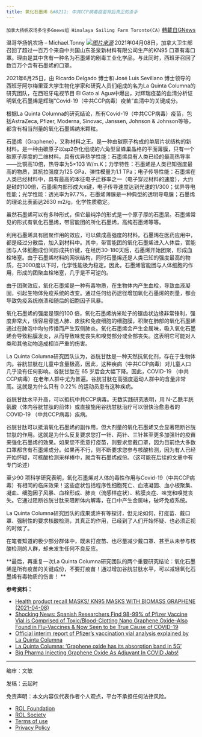 ```yaml
---
title: 氧化石墨烯 &#8211; 中共CCP病毒疫苗背后真正的杀手
---
```

`加拿大扬帆农场多伦多Gnews组 Himalaya Sailing Farm Toronto(CA)` [轉載自GNews](https://gnews.org/zh-hans/1645416/)

温哥华扬帆农场 – Michael.Tonny
![](https://assets.gnews.org/wp-content/uploads/2021/11/石墨烯.png)[*图片来源*](https://www.orwell.city/2021/06/vaccination-vial-analysis-explained.html)
2021年04月08日，加拿大卫生部召回了超过一百万个来自中共国山东圣泉新材料有限公司生产的KN95 口罩有毒口罩。理由是其中含有一种名为石墨烯的剧毒工业化学品。与此同时，西班牙召回了数百万个含有石墨烯的口罩。

2021年6月25日，由 Ricardo Delgado 博士和 José Luis Sevillano 博士领导的西班牙阿尔梅里亚大学生物化学家和研究人员们组成的名为La Quinta Columna的研究团队，在西班牙电视节目 El Gato al Agua中爆出，对辉瑞疫苗的血清分析证明氧化石墨烯是辉瑞“Covid-19（中共CCP病毒）疫苗”血清中的关键成分。

根据La Quinta Columna的研究结论，所有Covid-19（中共CCP病毒）疫苗，包括AstraZeca, Pfizer, Moderna, Sinovac, Janssen, Johnson & Johnson等等，都含有相当剂量的氧化石墨烯纳米颗粒。

石墨烯（Graphene），又称材料之王。是一种由碳原子构成的单层片状结构的新材料。是一种由碳原子以sp2杂化组成的六角型呈蜂巢晶格的平面薄膜，只有一个碳原子厚度的二维材料。具有优异热学性能：石墨烯具有人类已经的最高热导率——比铜高10倍，热导率为5×103 W/m.K；力学特性：石墨烯是人类已知强度最高的物质，其抗拉强度为125 GPa、弹性模量为1.1 TPa；电子传导性能：石墨烯在人类已经材料中，具有最高的本征电子迁移率之一（电子穿过材料的速度），大约是硅的100倍，石墨烯内部形成大π键，电子传导速度达到光速的1/300；优异导电性能；光学性能：透光率为97.7%，石墨烯薄膜是一种典型的透明导电膜；石墨烯的理论比表面达2630 m2/g，化学性质稳定。

虽然石墨烯可以有多种形式，但它最纯净的形式是一个原子厚的石墨层。石墨烯常见的形式有氧化石墨烯，带官能团的所化石墨烯，高纯石墨烯等等。

利用石墨烯具有团聚作用的效应，可以做成高强度的材料。石墨烯在医药应用中，都是经过分散后，加入到材料中。其中，带官能团的氧化石墨烯进入人体后，官能团与人体细胞成份间形成共价键，在经历30-180天后，石墨烯开始团聚，形成血栓堵塞。由于石墨烯材料的网状结构，同时石墨烯还是人类已知的强度最高的物质，在3000度以下时，化学性能极为稳定。因此，石墨烯官能团与人体细胞的作用，形成的团聚血栓堵塞，几乎是不可逆的。

由于团聚效应，氧化石墨烯是一种有毒物质，在生物体内产生血栓，导致血液凝固，引起生物体免疫系统的改变。通过任何给药途径增加氧化石墨烯的剂量，都会导致免疫系统崩溃和随后的细胞因子风暴。

氧化石墨烯的强度是钢的100 倍，氧化石墨烯纳米粒子的锯齿状边缘非常锋利，强度非常大，很容易穿透人肺、皮肤和免疫细胞的细胞膜，积聚在肺部的氧化石墨烯通过在肺泡中均匀传播而产生双侧肺炎。氧化石墨烯会产生金属味，吸入氧化石墨烯会导致粘膜发炎，从而导致味觉丧失和嗅觉部分或全部丧失。这表明它可能对人类和其他动物造成相当严重的伤害。

La Quinta Columna研究团队认为，谷胱甘肽是一种天然抗氧化剂，存在于生物体内。谷胱甘肽在儿童中含量极高，因此，这种疾病（中共CCP病毒）对儿童人口几乎没有任何影响。谷胱甘肽在 65 岁后会大幅下降。因此，COVID-19 （中共CCP病毒）在老年人群中尤为普遍。谷胱甘肽在高强度运动人群中的含量非常高。这就是为什么只有 0.22% 的运动员患有这种疾病。

谷胱甘肽水平升高，可以抵抗中共CCP病毒。无数实践研究表明，用 N-乙酰半胱氨酸（体内谷胱甘肽的前体）或直接施用谷胱甘肽治疗可以很快治愈患者的 COVID-19 （中共CCP病毒）疾病。

谷胱甘肽可以抵消氧化石墨烯的副作用，但大剂量的氧化石墨烯又会显著阻断谷胱甘肽的作用。这就是为什么反复要求您打一针、两针、三针甚至更多加强针的疫苗来强化石墨烯的效果。如果您不愿意打疫苗，则要求您戴口罩，因为目前绝大多数口罩都含有石墨烯成分。如果再不行，则不断要求您参与核酸检测，因为有人已经开始怀疑，可核酸检测采样棒中，就含有石墨烯成份。（这可能在后续的文章中有专门论述）

至少90 项科学研究表明，氧化石墨烯对人体的毒性作用与Covid-19（中共CCP病毒）有相同的临床效果！这些症状包括程序性细胞死亡、血液凝固、血小板聚集、凝血、细胞因子风暴、血栓形成、肺炎（流感样症状）、粘膜炎症、味觉和嗅觉丧失。它通过阻断谷胱甘肽来阻断体内解毒，在口中产生金属味，破坏免疫系统。

La Quinta Columna研究团队的成果或许有等探讨，但无论如何，打疫苗、戴口罩、强制性的要求核酸检测，其真正的作用，已经到了人们开始怀疑、也必须正视的时候了。

在笔者知道的极少部分群体中，既未打疫苗、也尽量减少戴口罩、甚至从未参与核酸检测的人群，却未发生任何不良反应。

**最后，再重复一次La Quinta Columna研究团队的两个重要研究结论：氧化石墨烯是所有疫苗的关键成份，不要打疫苗！通过增加谷胱甘肽水平，可以减轻氧化石墨烯有毒物质的伤害！ **

**参考资料：**

- [Health product recall MASKS/ KN95 MASKS WITH BIOMASS GRAPHENE (2021-04-08)](https://recalls-rappels.canada.ca/en/alert-recall/masks-kn95-masks-biomass-graphene-2021-04-08)
- [Shocking News: Spanish Researchers Find 98-99% of Pfizer Vaccine Vial is Comprised of Toxic/Blood-Clotting Nano Graphene Oxide–Also Found in Flu-Vaccines & Now Seen to be True Cause of COVID-19](https://everydayconcerned.net/2021/07/05/shocking-news-spanish-researchers-find-98-99-of-pfizer-vaccine-vial-is-comprised-of-toxic-blood-clotting-nano-graphene-oxide-also-found-in-flu-vaccines-now-seen-to-be-true-cause-of-covid-19/)
- [Official interim report of Pfizer’s vaccination vial analysis explained by La Quinta Columna](https://www.orwell.city/2021/06/vaccination-vial-analysis-explained.html)
- [La Quinta Columna: ‘Graphene oxide has its absorption band in 5G’](https://www.orwell.city/2021/06/la-quinta-columna-graphene-5G.html)
- [Big Pharma Injecting Graphene Oxide As Adjuvant In COVID Jabs!](https://principia-scientific.com/big-pharma-injecting-graphene-oxide-as-adjuvant-in-covid-jabs/)


* * *

编审：文敏

发稿：云起时

 

免责声明：本文内容仅代表作者个人观点，平台不承担任何法律风险。

- [ROL Foundation](https://rolfoundation.org/)
- [ROL Society](https://rolsociety.org/)
- [Terms of use](https://gnews.org/terms-of-use-3/)
- [Privacy Policy](https://gnews.org/privacy-policy/)
